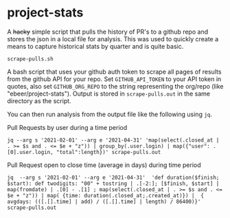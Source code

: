 # project-stats



A ~~hacky~~ simple script that pulls the history of PR's to a github repo and stores the json in a local file for analysis. This was used to quickly create a means to capture historical stats by quarter and is quite basic. 


`scrape-pulls.sh`

A bash script that uses your github auth token to scrape all pages of results from the github API for your repo. Set `GITHUB_API_TOKEN` to your API token in quotes, also set `GITHUB_ORG_REPO` to the string representing the org/repo (like "ebeer/project-stats"). Output is stored in `scrape-pulls.out` in the same directory as the script.

You can then run analysis from the output file like the following using `jq`.



Pull Requests by user during a time period

```
jq --arg s '2021-02-01' --arg e '2021-04-31' 'map(select(.closed_at | . >= $s and . <= $e + "z")) | group_by(.user.login) | map({"user": .[0].user.login, "total":length})' scrape-pulls.out
```


Pull Request open to close time (average in days) during time period

```
jq  --arg s '2021-02-01' --arg e '2021-04-31'  'def duration($finish; $start): def twodigits: "00" + tostring | .[-2:]; [$finish, $start] | map(fromdate) | .[0] - .[1] ; map(select(.closed_at | . >= $s and . <= $e + "z")) | map( {time: duration(.closed_at;.created_at)}) |  { avgdays: (([.[].time] | add) / ([.[].time] | length) / 86400)}' scrape-pulls.out
```
